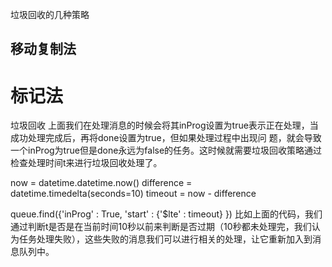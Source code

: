 垃圾回收的几种策略

## 移动复制法


#  标记法

垃圾回收
上面我们在处理消息的时候会将其inProg设置为true表示正在处理，当成功处理完成后，再将done设置为true，但如果处理过程中出现问 题，就会导致一个inProg为true但是done永远为false的任务。这时候就需要垃圾回收策略通过检查处理时间t来进行垃圾回收处理了。

now = datetime.datetime.now()
difference = datetime.timedelta(seconds=10)
timeout = now - difference

queue.find({'inProg' : True, 'start' : {'$lte' : timeout} })
比如上面的代码，我们通过判断t是否是在当前时间10秒以前来判断是否过期（10秒都未处理完，我们认为任务处理失败），这些失败的消息我们可以进行相关的处理，让它重新加入到消息队列中。
